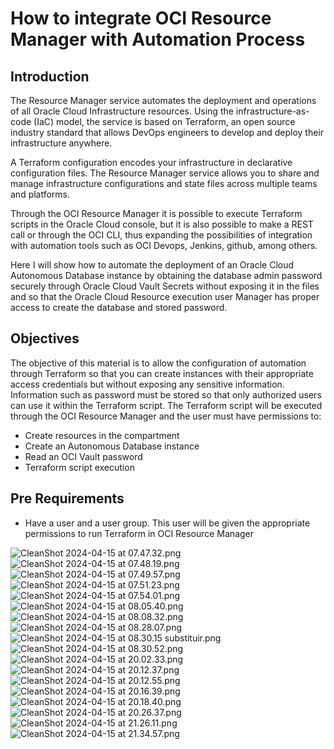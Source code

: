 # How to integrate OCI Resource Manager with Automation Process

## Introduction

The Resource Manager service automates the deployment and operations of all Oracle Cloud Infrastructure resources. Using the infrastructure-as-code (IaC) model, the service is based on Terraform, an open source industry standard that allows DevOps engineers to develop and deploy their infrastructure anywhere.

A Terraform configuration encodes your infrastructure in declarative configuration files. The Resource Manager service allows you to share and manage infrastructure configurations and state files across multiple teams and platforms.


Through the OCI Resource Manager it is possible to execute Terraform scripts in the Oracle Cloud console, but it is also possible to make a REST call or through the OCI CLI, thus expanding the possibilities of integration with automation tools such as OCI Devops, Jenkins, github, among others.

Here I will show how to automate the deployment of an Oracle Cloud Autonomous Database instance by obtaining the database admin password securely through Oracle Cloud Vault Secrets without exposing it in the files and so that the Oracle Cloud Resource execution user Manager has proper access to create the database and stored password.

## Objectives

The objective of this material is to allow the configuration of automation through Terraform so that you can create instances with their appropriate access credentials but without exposing any sensitive information. Information such as password must be stored so that only authorized users can use it within the Terraform script.
The Terraform script will be executed through the OCI Resource Manager and the user must have permissions to:

- Create resources in the compartment
- Create an Autonomous Database instance
- Read an OCI Vault password
- Terraform script execution

## Pre Requirements

- Have a user and a user group. This user will be given the appropriate permissions to run Terraform in OCI Resource Manager



![CleanShot 2024-04-15 at 07.47.32.png](CleanShot%202024-04-15%20at%2007.47.32.png)
![CleanShot 2024-04-15 at 07.48.19.png](CleanShot%202024-04-15%20at%2007.48.19.png)
![CleanShot 2024-04-15 at 07.49.57.png](CleanShot%202024-04-15%20at%2007.49.57.png)
![CleanShot 2024-04-15 at 07.51.23.png](CleanShot%202024-04-15%20at%2007.51.23.png)
![CleanShot 2024-04-15 at 07.54.01.png](CleanShot%202024-04-15%20at%2007.54.01.png)
![CleanShot 2024-04-15 at 08.05.40.png](CleanShot%202024-04-15%20at%2008.05.40.png)
![CleanShot 2024-04-15 at 08.08.32.png](CleanShot%202024-04-15%20at%2008.08.32.png)
![CleanShot 2024-04-15 at 08.28.07.png](CleanShot%202024-04-15%20at%2008.28.07.png)
![CleanShot 2024-04-15 at 08.30.15 substituir.png](CleanShot%202024-04-15%20at%2008.30.15%20substituir.png)
![CleanShot 2024-04-15 at 08.30.52.png](CleanShot%202024-04-15%20at%2008.30.52.png)
![CleanShot 2024-04-15 at 20.02.33.png](CleanShot%202024-04-15%20at%2020.02.33.png)
![CleanShot 2024-04-15 at 20.12.37.png](CleanShot%202024-04-15%20at%2020.12.37.png)
![CleanShot 2024-04-15 at 20.12.55.png](CleanShot%202024-04-15%20at%2020.12.55.png)
![CleanShot 2024-04-15 at 20.16.39.png](CleanShot%202024-04-15%20at%2020.16.39.png)
![CleanShot 2024-04-15 at 20.18.40.png](CleanShot%202024-04-15%20at%2020.18.40.png)
![CleanShot 2024-04-15 at 20.26.37.png](CleanShot%202024-04-15%20at%2020.26.37.png)
![CleanShot 2024-04-15 at 21.26.11.png](CleanShot%202024-04-15%20at%2021.26.11.png)
![CleanShot 2024-04-15 at 21.34.57.png](CleanShot%202024-04-15%20at%2021.34.57.png)